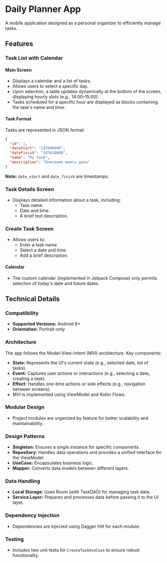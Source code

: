 # Daily Planner App

A mobile application designed as a personal organizer to efficiently manage tasks.

## Features

### Task List with Calendar

#### Main Screen
- Displays a calendar and a list of tasks.
- Allows users to select a specific day.
- Upon selection, a table updates dynamically at the bottom of the screen, displaying hourly slots (e.g., 14:00–15:00).
- Tasks scheduled for a specific hour are displayed as blocks containing the task's name and time.

#### Task Format
Tasks are represented in JSON format:
```json
{
  "id": 1,
  "dateStart": "147600000",
  "dateFinish": "147610000",
  "name": "My task",
  "description": "Описание моего дела"
}
```
**Note:** `date_start` and `date_finish` are timestamps.

### Task Details Screen
- Displays detailed information about a task, including:
  - Task name.
  - Date and time.
  - A brief text description.

### Create Task Screen
- Allows users to:
  - Enter a task name.
  - Select a date and time.
  - Add a brief description.

#### Calendar
- The custom calendar (implemented in Jetpack Compose) only permits selection of today's date and future dates.

## Technical Details

### Compatibility
- **Supported Versions:** Android 8+
- **Orientation:** Portrait-only

### Architecture
The app follows the Model-View-Intent (MVI) architecture. Key components:
- **State:** Represents the UI's current state (e.g., selected date, list of tasks).
- **Event:** Captures user actions or interactions (e.g., selecting a date, creating a task).
- **Effect:** Handles one-time actions or side effects (e.g., navigation between screens).
- MVI is implemented using ViewModel and Kotlin Flows.

### Modular Design
- Project modules are organized by feature for better scalability and maintainability.

### Design Patterns
- **Singleton:** Ensures a single instance for specific components.
- **Repository:** Handles data operations and provides a unified interface for the ViewModel.
- **UseCase:** Encapsulates business logic.
- **Mapper:** Converts data models between different layers.

### Data Handling
- **Local Storage:** Uses Room (with TaskDAO) for managing task data.
- **Service Layer:** Prepares and processes data before passing it to the UI layer.

### Dependency Injection
- Dependencies are injected using Dagger Hilt for each module.

### Testing
- Includes two unit tests for `CreateTaskUseCase` to ensure robust functionality.

